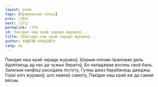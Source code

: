 ```yaml
---
layout: poem
tags: [Праменьчык сонца]
prev: /369/
next: /371/
permalink: /370
id: Пакідае наш край чарада журавоў...
title: 🚧Пакідае наш край чарада журавоў...
author: АНДРЭЙ КУНЦЭВІЧ
lang: be
---
```



Пакідае наш край чарада журавоў, Шэрым клінам пранізвае даль. Адлятаюць ад нас да чужых берагоў, Бо наладжвае восень свой баль. Залатым канфеці раскідала лістоту, Гучны джаз барабаняць дажджы. Горкі кліч журавоў, што навеяў самоту, Пакідае наш край аж да самай вясны.
